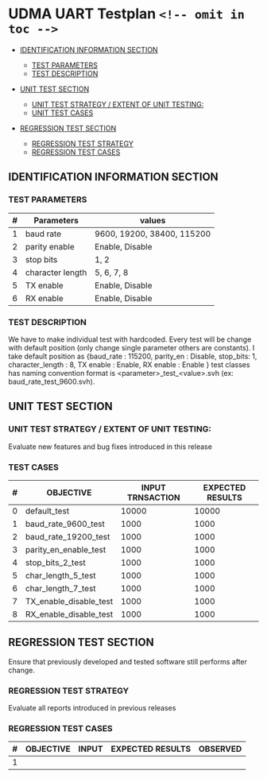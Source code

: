 # UDMA UART Testplan `<!-- omit in toc -->`

- [IDENTIFICATION INFORMATION SECTION](#identification-information-section)

  - [TEST PARAMETERS](#test-parameters)
  - [TEST DESCRIPTION](#test-description)
- [UNIT TEST SECTION](#unit-test-section)

  - [UNIT TEST STRATEGY / EXTENT OF UNIT TESTING:](#unit-test-strategy--extent-of-unit-testing)
  - [UNIT TEST CASES](#test-cases)
- [REGRESSION TEST SECTION](#regression-test-section)

  - [REGRESSION TEST STRATEGY](#regression-test-strategy)
  - [REGRESSION TEST CASES](#regression-test-cases)

## IDENTIFICATION INFORMATION SECTION

### TEST PARAMETERS

| # | Parameters       | values                     |
| - | ---------------- | -------------------------- |
| 1 | baud rate        | 9600, 19200, 38400, 115200 |
| 2 | parity enable    | Enable, Disable            |
| 3 | stop bits        | 1, 2                       |
| 4 | character length | 5, 6, 7, 8                 |
| 5 | TX enable        | Enable, Disable            |
| 6 | RX enable        | Enable, Disable            |

### TEST DESCRIPTION

We have to make individual test with hardcoded. Every test will be change with default position (only change single parameter others are constants). I take default position as {baud_rate : 115200, parity_en : Disable, stop_bits: 1, character_length : 8, TX enable : Enable, RX enable : Enable \}
 test classes has naming convention
format is \<parameter\>\_test\_\<value\>.svh (ex: baud_rate_test_9600.svh).

## UNIT TEST SECTION

### UNIT TEST STRATEGY / EXTENT OF UNIT TESTING:

Evaluate new features and bug fixes introduced in this release

### TEST CASES

| \# | OBJECTIVE              | INPUT TRNSACTION | EXPECTED RESULTS |
| -- | ---------------------- | ---------------- | ---------------- |
| 0  | default_test           | 10000            | 10000            |
| 1  | baud_rate_9600_test    | 1000             | 1000             |
| 2  | baud_rate_19200_test   | 1000             | 1000             |
| 3  | parity_en_enable_test  | 1000             | 1000             |
| 4  | stop_bits_2_test       | 1000             | 1000             |
| 5  | char_length_5_test     | 1000             | 1000             |
| 6  | char_length_7_test     | 1000             | 1000             |
| 7  | TX_enable_disable_test | 1000             | 1000             |
| 8  | RX_enable_disable_test | 1000             | 1000             |

## REGRESSION TEST SECTION

Ensure that previously developed and tested software still performs after change.

### REGRESSION TEST STRATEGY

Evaluate all reports introduced in previous releases

### REGRESSION TEST CASES

| # | OBJECTIVE | INPUT | EXPECTED RESULTS | OBSERVED |
| - | --------- | ----- | ---------------- | -------- |
| 1 |           |       |                  |          |

